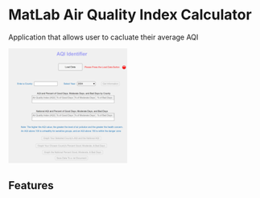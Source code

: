 # MatLab Air Quality Index Calculator
 Application that allows user to cacluate their average AQI

<img width="236" alt="image" src="https://github.com/ylu149/MatLab-Air-Quality-Index-Calculator/blob/main/appScreenshot.png">


## Features
